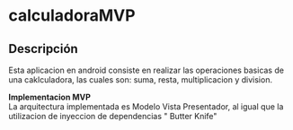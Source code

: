 # calculadoraMVP
## Descripción
Esta aplicacion en android consiste en realizar las operaciones basicas de una caklculadora, las cuales son: suma, resta, multiplicacion y division.   

**Implementacion MVP**  
La arquitectura implementada es Modelo Vista Presentador, al igual que la utilizacion de inyeccion de dependencias " Butter Knife" 
